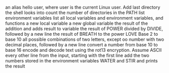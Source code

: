 an alias
hello user, where user is the current Linux user.
Add last directory the shell looks into
count the number of directories in the PATH
list environment variables
list all local variables and environment variables, and functions
a new local variable
a new global variable
the result of the addition and adds result to variable
the result of POWER divided by DIVIDE, followed by a new line
the result of BREATH to the power LOVE
Base 2 to base  10
all possible combinations of two letters, except oo
number with two decimal places, followed by a new line
convert a number from base 10 to base 16
encode and decode text using the rot13 encryption. Assume ASCII
every other line from the input, starting with the first line
add the two numbers stored in the environment variables WATER and STIR and prints the result
